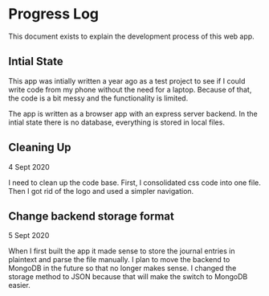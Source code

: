 # Progress Log

This document exists to explain the development process of this web app.

## Intial State

This app was intially written a year ago as a test project to see if I could write code from my phone without the need for a laptop.
Because of that, the code is a bit messy and the functionality is limited.

The app is written as a browser app with an express server backend. In the intial state there is no database, everything is stored in local files.

## Cleaning Up

4 Sept 2020

I need to clean up the code base.
First, I consolidated css code into one file.
Then I got rid of the logo and used a simpler navigation.

## Change backend storage format

5 Sept 2020

When I first built the app it made sense to store the journal entries in plaintext and parse the file manually. I plan to move the backend to MongoDB in the future so that no longer makes sense. I changed the storage method to JSON because that will make the switch to MongoDB easier.

